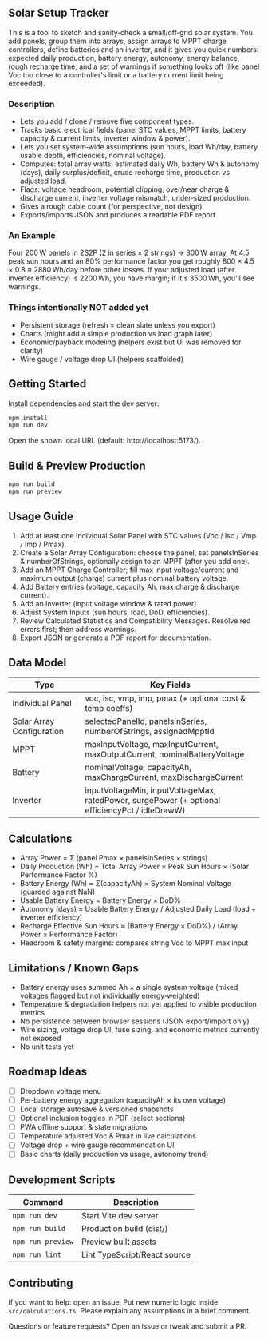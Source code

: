 ## Solar Setup Tracker

This is a tool to sketch and sanity‑check a small/off‑grid solar system. You add panels, group them into arrays, assign arrays to MPPT charge controllers, define batteries and an inverter, and it gives you quick numbers: expected daily production, battery energy, autonomy, energy balance, rough recharge time, and a set of warnings if something looks off (like panel Voc too close to a controller's limit or a battery current limit being exceeded).

### Description
- Lets you add / clone / remove five component types.
- Tracks basic electrical fields (panel STC values, MPPT limits, battery capacity & current limits, inverter window & power).
- Lets you set system‑wide assumptions (sun hours, load Wh/day, battery usable depth, efficiencies, nominal voltage).
- Computes: total array watts, estimated daily Wh, battery Wh & autonomy (days), daily surplus/deficit, crude recharge time, production vs adjusted load.
- Flags: voltage headroom, potential clipping, over/near charge & discharge current, inverter voltage mismatch, under‑sized production.
- Gives a rough cable count (for perspective, not design).
- Exports/imports JSON and produces a readable PDF report.

### An Example
Four 200 W panels in 2S2P (2 in series × 2 strings) → 800 W array. At 4.5 peak sun hours and an 80% performance factor you get roughly 800 × 4.5 × 0.8 ≈ 2880 Wh/day before other losses. If your adjusted load (after inverter efficiency) is 2200 Wh, you have margin; if it's 3500 Wh, you'll see warnings.

### Things intentionally NOT added yet
- Persistent storage (refresh = clean slate unless you export)
- Charts (might add a simple production vs load graph later)
- Economic/payback modeling (helpers exist but UI was removed for clarity)
- Wire gauge / voltage drop UI (helpers scaffolded)

## Getting Started
Install dependencies and start the dev server:
```bash
npm install
npm run dev
```
Open the shown local URL (default: http://localhost:5173/).

## Build & Preview Production
```bash
npm run build
npm run preview
```

## Usage Guide
1. Add at least one Individual Solar Panel with STC values (Voc / Isc / Vmp / Imp / Pmax).
2. Create a Solar Array Configuration: choose the panel, set panelsInSeries & numberOfStrings, optionally assign to an MPPT (after you add one).
3. Add an MPPT Charge Controller; fill max input voltage/current and maximum output (charge) current plus nominal battery voltage.
4. Add Battery entries (voltage, capacity Ah, max charge & discharge current).
5. Add an Inverter (input voltage window & rated power).
6. Adjust System Inputs (sun hours, load, DoD, efficiencies).
7. Review Calculated Statistics and Compatibility Messages. Resolve red errors first; then address warnings.
8. Export JSON or generate a PDF report for documentation.

## Data Model
| Type | Key Fields |
|------|------------|
| Individual Panel | voc, isc, vmp, imp, pmax (+ optional cost & temp coeffs) |
| Solar Array Configuration | selectedPanelId, panelsInSeries, numberOfStrings, assignedMpptId |
| MPPT | maxInputVoltage, maxInputCurrent, maxOutputCurrent, nominalBatteryVoltage |
| Battery | nominalVoltage, capacityAh, maxChargeCurrent, maxDischargeCurrent |
| Inverter | inputVoltageMin, inputVoltageMax, ratedPower, surgePower (+ optional efficiencyPct / idleDrawW) |

## Calculations
- Array Power = Σ (panel Pmax × panelsInSeries × strings)
- Daily Production (Wh) = Total Array Power × Peak Sun Hours × (Solar Performance Factor %)
- Battery Energy (Wh) = Σ(capacityAh) × System Nominal Voltage (guarded against NaN)
- Usable Battery Energy = Battery Energy × DoD%
- Autonomy (days) = Usable Battery Energy / Adjusted Daily Load (load ÷ inverter efficiency)
- Recharge Effective Sun Hours ≈ (Battery Energy × DoD%) / (Array Power × Performance Factor)
- Headroom & safety margins: compares string Voc to MPPT max input

## Limitations / Known Gaps
- Battery energy uses summed Ah × a single system voltage (mixed voltages flagged but not individually energy‑weighted)
- Temperature & degradation helpers not yet applied to visible production metrics
- No persistence between browser sessions (JSON export/import only)
- Wire sizing, voltage drop UI, fuse sizing, and economic metrics currently not exposed
- No unit tests yet

## Roadmap Ideas
- [ ] Dropdown voltage menu
- [ ] Per‑battery energy aggregation (capacityAh × its own voltage)
- [ ] Local storage autosave & versioned snapshots
- [ ] Optional inclusion toggles in PDF (select sections)
- [ ] PWA offline support & state migrations
- [ ] Temperature adjusted Voc & Pmax in live calculations
- [ ] Voltage drop + wire gauge recommendation UI
- [ ] Basic charts (daily production vs usage, autonomy trend)

## Development Scripts
| Command | Description |
|---------|-------------|
| `npm run dev` | Start Vite dev server |
| `npm run build` | Production build (dist/) |
| `npm run preview` | Preview built assets |
| `npm run lint` | Lint TypeScript/React source |

## Contributing
If you want to help: open an issue. Put new numeric logic inside `src/calculations.ts`. Please explain any assumptions in a brief comment. 

Questions or feature requests? Open an issue or tweak and submit a PR.